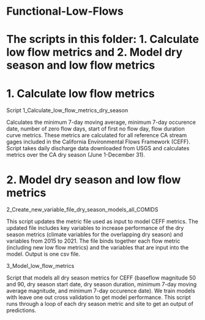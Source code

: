 # Functional-Low-Flows

# The scripts in this folder: 1. Calculate low flow metrics and 2. Model dry season and low flow metrics

# 1. Calculate low flow metrics

Script 1_Calculate_low_flow_metrics_dry_season

Calculates the minimum 7-day moving average, minimum 7-day occurence date, number of zero flow days, start of first no flow day, flow duration curve metrics.
These metrics are calculated for all reference CA stream gages included in the California Environmental Flows Framework (CEFF). Script takes daily discharge data downloaded from USGS and calculates metrics over the CA dry season (June 1-December 31). 


# 2. Model dry season and low flow metrics

2_Create_new_variable_file_dry_season_models_all_COMIDS

This script updates the metric file used as input to model CEFF metrics. The updated file includes key variables to increase performance of the dry season metrics (climate variables for the overlapping dry season) and variables from 2015 to 2021. The file binds together each flow metric (including new low flow metrics) and the variables that are input into the model. Output is one csv file. 

3_Model_low_flow_metrics

Script that models all dry season metrics for CEFF (baseflow magnitude 50 and 90, dry season start date, dry season duration, minimum 7-day moving average magnitude, and minimum 7-day occurence date). We train models with leave one out cross validation to get model performance. This script runs through a loop of each dry season metric and site to get an output of predictions.
